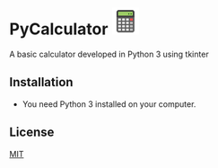 # PyCalculator  <img src="calc.png">

A basic calculator developed in Python 3 using tkinter

## Installation

- You need Python 3 installed on your computer. 

## License
[MIT](https://choosealicense.com/licenses/mit/)
